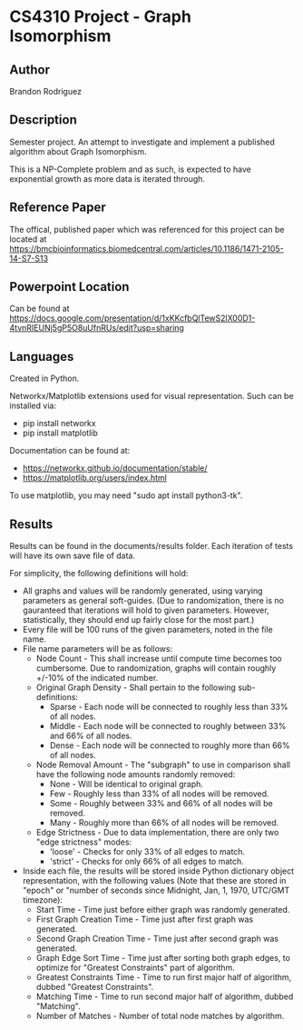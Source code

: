 
# CS4310 Project - Graph Isomorphism


## Author
Brandon Rodriguez


## Description
Semester project. An attempt to investigate and implement a published algorithm about Graph Isomorphism.

This is a NP-Complete problem and as such, is expected to have exponential growth as more data is iterated through.


## Reference Paper
The offical, published paper which was referenced for this project can be located at
https://bmcbioinformatics.biomedcentral.com/articles/10.1186/1471-2105-14-S7-S13


## Powerpoint Location
Can be found at https://docs.google.com/presentation/d/1xKKcfbQlTewS2lX00D1-4tvnRIEUNj5gP5O8uUfnRUs/edit?usp=sharing


## Languages
Created in Python.

Networkx/Matplotlib extensions used for visual representation.
Such can be installed via:
* pip install networkx
* pip install matplotlib

Documentation can be found at:
* https://networkx.github.io/documentation/stable/
* https://matplotlib.org/users/index.html

To use matplotlib, you may need "sudo apt install python3-tk".


## Results
Results can be found in the documents/results folder. Each iteration of tests will have its own save file of data.

For simplicity, the following definitions will hold:
* All graphs and values will be randomly generated, using varying parameters as general soft-guides. (Due to
randomization, there is no gauranteed that iterations will hold to given parameters. However, statistically, they should
end up fairly close for the most part.)
* Every file will be 100 runs of the given parameters, noted in the file name.
* File name parameters will be as follows:
    * Node Count - This shall increase until compute time becomes too cumbersome. Due to randomization, graphs will
    contain roughly +/-10% of the indicated number.
    * Original Graph Density - Shall pertain to the following sub-definitions:
        * Sparse - Each node will be connected to roughly less than 33% of all nodes.
        * Middle - Each node will be connected to roughly between 33% and 66% of all nodes.
        * Dense - Each node will be connected to roughly more than 66% of all nodes.
    * Node Removal Amount - The "subgraph" to use in comparison shall have the following node amounts randomly removed:
        * None - Will be identical to original graph.
        * Few - Roughly less than 33% of all nodes will be removed.
        * Some - Roughly between 33% and 66% of all nodes will be removed.
        * Many - Roughly more than 66% of all nodes will be removed.
    * Edge Strictness - Due to data implementation, there are only two "edge strictness" modes:
        * 'loose' - Checks for only 33% of all edges to match.
        * 'strict' - Checks for only 66% of all edges to match.
* Inside each file, the results will be stored inside Python dictionary object representation, with the following
values (Note that these are stored in "epoch" or "number of seconds since Midnight, Jan, 1, 1970, UTC/GMT timezone):
    * Start Time - Time just before either graph was randomly generated.
    * First Graph Creation Time - Time just after first graph was generated.
    * Second Graph Creation Time - Time just after second graph was generated.
    * Graph Edge Sort Time - Time just after sorting both graph edges, to optimize for "Greatest Constraints" part of
    algorithm.
    * Greatest Constraints Time - Time to run first major half of algorithm, dubbed "Greatest Constraints".
    * Matching Time - Time to run second major half of algorithm, dubbed "Matching".
    * Number of Matches - Number of total node matches by algorithm.

